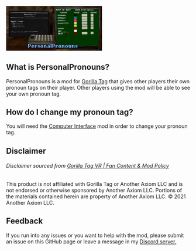 <img src="https://raw.githubusercontent.com/developer9998/PersonalPronouns/main/Marketing/Preview.png" width=52% height=52%>

## What is PersonalPronouns?
PersonalPronouns is a mod for [Gorilla Tag](https://www.gorillatagvr.com/) that gives other players their own pronoun tags on their player. Other players using the mod will be able to see your own pronoun tag.<br>

## How do I change my pronoun tag?
You will need the [Computer Interface](https://github.com/ToniMacaroni/ComputerInterface) mod in order to change your pronoun tag.

## Disclaimer
###### Disclaimer sourced from [Gorilla Tag VR | Fan Content & Mod Policy](https://www.gorillatagvr.com/fan-content-mod-policy)
This product is not affiliated with Gorilla Tag or Another Axiom LLC and is not endorsed or otherwise sponsored by Another Axiom LLC. Portions of the materials contained herein are property of Another Axiom LLC. © 2021 Another Axiom LLC.

## Feedback
If you run into any issues or you want to help with the mod, please submit an issue on this GitHub page or leave a message in my [Discord server.](https://discord.gg/dev9998)

